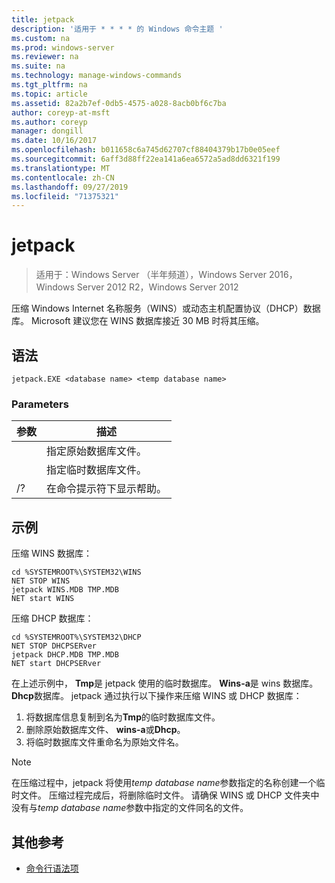 ```yaml
---
title: jetpack
description: '适用于 * * * * 的 Windows 命令主题 '
ms.custom: na
ms.prod: windows-server
ms.reviewer: na
ms.suite: na
ms.technology: manage-windows-commands
ms.tgt_pltfrm: na
ms.topic: article
ms.assetid: 82a2b7ef-0db5-4575-a028-8acb0bf6c7ba
author: coreyp-at-msft
ms.author: coreyp
manager: dongill
ms.date: 10/16/2017
ms.openlocfilehash: b011658c6a745d62707cf88404379b17b0e05eef
ms.sourcegitcommit: 6aff3d88ff22ea141a6ea6572a5ad8dd6321f199
ms.translationtype: MT
ms.contentlocale: zh-CN
ms.lasthandoff: 09/27/2019
ms.locfileid: "71375321"
---
```

# <a name="jetpack"></a>jetpack

>适用于：Windows Server （半年频道），Windows Server 2016，Windows Server 2012 R2，Windows Server 2012

压缩 Windows Internet 名称服务（WINS）或动态主机配置协议（DHCP）数据库。 Microsoft 建议您在 WINS 数据库接近 30 MB 时将其压缩。 

## <a name="syntax"></a>语法
```
jetpack.EXE <database name> <temp database name>
```

### <a name="parameters"></a>Parameters
|参数|描述|
|-------|--------|
|<database name>|指定原始数据库文件。|
|<temp database name>|指定临时数据库文件。|
|/?|在命令提示符下显示帮助。|

## <a name="BKMK_Examples"></a>示例
压缩 WINS 数据库：
```
cd %SYSTEMROOT%\SYSTEM32\WINS
NET STOP WINS
jetpack WINS.MDB TMP.MDB
NET start WINS
```
压缩 DHCP 数据库：
```
cd %SYSTEMROOT%\SYSTEM32\DHCP
NET STOP DHCPSERver
jetpack DHCP.MDB TMP.MDB
NET start DHCPSERver
```
在上述示例中， **Tmp**是 jetpack 使用的临时数据库。 **Wins-a**是 wins 数据库。 **Dhcp**数据库。
jetpack 通过执行以下操作来压缩 WINS 或 DHCP 数据库：
1.  将数据库信息复制到名为**Tmp**的临时数据库文件。
2.  删除原始数据库文件、 **wins-a**或**Dhcp**。
3.  将临时数据库文件重命名为原始文件名。

> [!NOTE]
> 在压缩过程中，jetpack 将使用*temp database name*参数指定的名称创建一个临时文件。 压缩过程完成后，将删除临时文件。 请确保 WINS 或 DHCP 文件夹中没有与*temp database name*参数中指定的文件同名的文件。

## <a name="additional-references"></a>其他参考
-   [命令行语法项](command-line-syntax-key.md)
